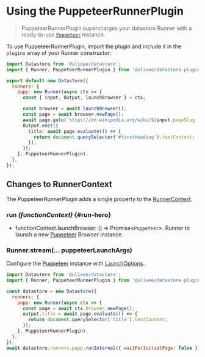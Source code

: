 # Using the PuppeteerRunnerPlugin

> PuppeteerRunnerPlugin supercharges your datastore Runner with a ready-to-use [`Puppeteer`](https://pptr.dev/api) instance.

To use PuppeteerRunnerPlugin, import the plugin and include it in the `plugins` array of your Runner constructor:

```js
import Datastore from '@ulixee/datastore';
import { Runner, PuppeteerRunnerPlugin } from '@ulixee/datastore-plugins-puppeteer';

export default new Datastore({
  runners: {
    pupp: new Runner(async ctx => {
      const { input, Output, launchBrowser } = ctx;

      const browser = await launchBrowser();
      const page = await browser.newPage();
      await page.goto(`https://en.wikipedia.org/wiki/${input.pageSlug || 'Web_scraping'}`);
      Output.emit({
        title: await page.evaluate(() => {
          return document.querySelector('#firstHeading').textContent;
        }),
      });
    }, PuppeteerRunnerPlugin),
  },
});
```

## Changes to RunnerContext

The PuppeteerRunnerPlugin adds a single property to the [RunnerContext](../basics/function-context.md).

### run _(functionContext)_ {#run-hero}

- functionContext.launchBrowser: () => Promise<`Puppeteer`>. Runner to launch a new [Puppeteer](https://pptr.dev/api) Browser instance.

### Runner.stream(... puppeteerLaunchArgs)

Configure the [Puppeteer](https://pptr.dev/api) instance with [LaunchOptions](https://pptr.dev/api/puppeteer.launchoptions).

```js
import Datastore from '@ulixee/datastore';
import { Runner, PuppeteerRunnerPlugin } from '@ulixee/datastore-plugins-puppeteer';

const datastore = new Datastore({
  runners: {
    pupp: new Runner(async ctx => {
      const page = await ctx.browser.newPage();
      output.title = await page.evaluate(() => {
        return document.querySelector('title').textContent;
      });
    }, PuppeteerRunnerPlugin),
  },
});
await datastore.runners.pupp.runInternal({ waitForInitialPage: false });
```
